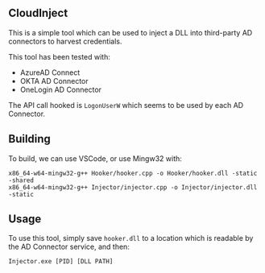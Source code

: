 ## CloudInject

This is a simple tool which can be used to inject a DLL into third-party AD connectors to harvest credentials.

This tool has been tested with:

* AzureAD Connect
* OKTA AD Connector
* OneLogin AD Connector

The API call hooked is `LogonUserW` which seems to be used by each AD Connector. 

## Building

To build, we can use VSCode, or use Mingw32 with:

```
x86_64-w64-mingw32-g++ Hooker/hooker.cpp -o Hooker/hooker.dll -static -shared
x86_64-w64-mingw32-g++ Injector/injector.cpp -o Injector/injector.dll -static
```

## Usage

To use this tool, simply save `hooker.dll` to a location which is readable by the AD Connector service, and then:

```
Injector.exe [PID] [DLL PATH]
```